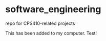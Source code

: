 # software_engineering
repo for CPS410-related projects

This has been added to my computer.  Test!
